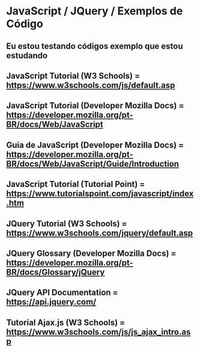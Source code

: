# JavaScript / JQuery / Exemplos de Código

## Eu estou testando códigos exemplo que estou estudando

## JavaScript Tutorial (W3 Schools) = https://www.w3schools.com/js/default.asp

## JavaScript Tutorial (Developer Mozilla Docs) = https://developer.mozilla.org/pt-BR/docs/Web/JavaScript

## Guia de JavaScript (Developer Mozilla Docs) = https://developer.mozilla.org/pt-BR/docs/Web/JavaScript/Guide/Introduction

## JavaScript Tutorial (Tutorial Point) = https://www.tutorialspoint.com/javascript/index.htm

## JQuery Tutorial (W3 Schools) = https://www.w3schools.com/jquery/default.asp

## JQuery Glossary (Developer Mozilla Docs) =  https://developer.mozilla.org/pt-BR/docs/Glossary/jQuery

## JQuery API Documentation = https://api.jquery.com/

## Tutorial Ajax.js (W3 Schools) = https://www.w3schools.com/js/js_ajax_intro.asp
